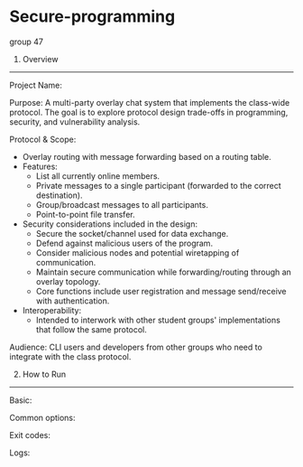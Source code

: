 # Secure-programming
group 47 


1. Overview
-----------
Project Name: <Overlay Chat Protocol Reference Implementation>

Purpose:
A multi-party overlay chat system that implements the class-wide protocol. The goal is to explore protocol design trade-offs in programming, security, and vulnerability analysis.

Protocol & Scope:
- Overlay routing with message forwarding based on a routing table.
- Features:
  - List all currently online members.
  - Private messages to a single participant (forwarded to the correct destination).
  - Group/broadcast messages to all participants.
  - Point-to-point file transfer.
- Security considerations included in the design:
  - Secure the socket/channel used for data exchange.
  - Defend against malicious users of the program.
  - Consider malicious nodes and potential wiretapping of communication.
  - Maintain secure communication while forwarding/routing through an overlay topology.
  - Core functions include user registration and message send/receive with authentication.
- Interoperability:
  - Intended to interwork with other student groups' implementations that follow the same protocol.

Audience:
CLI users and developers from other groups who need to integrate with the class protocol.



2. How to Run
-------------
Basic:
 

Common options:


Exit codes:


Logs:
